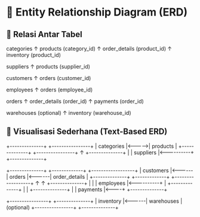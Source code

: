 # 🧩 Entity Relationship Diagram (ERD)

## 🔗 Relasi Antar Tabel

categories
   ↑
products (category_id)
   ↑
order_details (product_id)
   ↑
inventory (product_id)

suppliers
   ↑
products (supplier_id)

customers
   ↑
orders (customer_id)

employees
   ↑
orders (employee_id)

orders
   ↑
order_details (order_id)
   ↑
payments (order_id)

warehouses (optional)
   ↑
inventory (warehouse_id)


## 🧩 Visualisasi Sederhana (Text-Based ERD)

+--------------+       +----------------+
|  categories  |<----->|    products    |
+--------------+       +----------------+
                            ↑
+--------------+           |
|  suppliers   |<----------+
+--------------+

+--------------+       +-------------+       +------------------+
|  customers   |<------|    orders   |<------|   order_details  |
+--------------+       +-------------+       +------------------+
                            ↑                     ↑
+--------------+           |                     |
|  employees   |<----------+                     |
+--------------+                                 |
                                                 |
                            +--------------+     |
                            |   payments   |<----+
                            +--------------+

+----------------+       +--------------+
|   inventory    |<------| warehouses   | (optional)
+----------------+       +--------------+
